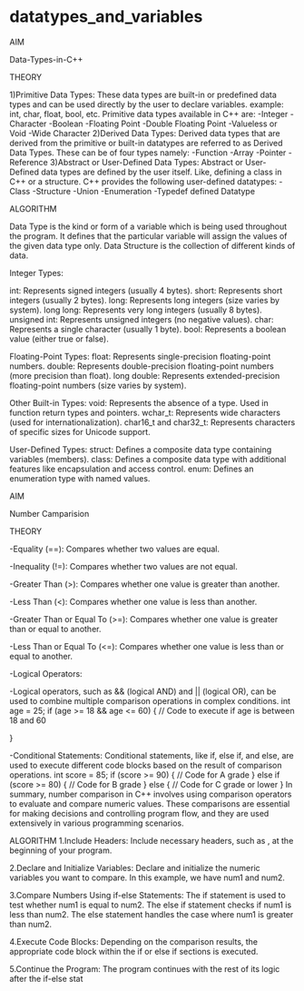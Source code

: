 # datatypes_and_variables
AIM

Data-Types-in-C++




THEORY 

1)Primitive Data Types: These data types are built-in or predefined data types and can be used directly by the user to declare variables. example: int, char, float, bool, etc. Primitive data types available in C++ are:
-Integer
-Character
-Boolean
-Floating Point
-Double Floating Point
-Valueless or Void
-Wide Character
2)Derived Data Types: Derived data types that are derived from the primitive or built-in datatypes are referred to as Derived Data Types. These can be of four types namely:
-Function
-Array
-Pointer
-Reference
3)Abstract or User-Defined Data Types: Abstract or User-Defined data types are defined by the user itself. Like, defining a class in C++ or a structure. C++ provides the following user-defined datatypes:
-Class
-Structure
-Union
-Enumeration
-Typedef defined Datatype


ALGORITHM

Data Type is the kind or form of a variable which is being used throughout the program. It defines that the particular variable will assign the values of the given data type only. Data Structure is the collection of different kinds of data.

Integer Types:

int: Represents signed integers (usually 4 bytes).
short: Represents short integers (usually 2 bytes).
long: Represents long integers (size varies by system).
long long: Represents very long integers (usually 8 bytes).
unsigned int: Represents unsigned integers (no negative values).
char: Represents a single character (usually 1 byte).
bool: Represents a boolean value (either true or false).


Floating-Point Types:
float: Represents single-precision floating-point numbers.
double: Represents double-precision floating-point numbers (more precision than float).
long double: Represents extended-precision floating-point numbers (size varies by system).


Other Built-in Types:
void: Represents the absence of a type. Used in function return types and pointers.
wchar_t: Represents wide characters (used for internationalization).
char16_t and char32_t: Represents characters of specific sizes for Unicode support.



User-Defined Types:
struct: Defines a composite data type containing variables (members).
class: Defines a composite data type with additional features like encapsulation and access control.
enum: Defines an enumeration type with named values.



AIM

Number Camparision



THEORY

-Equality (==): Compares whether two values are equal.

-Inequality (!=): Compares whether two values are not equal.

-Greater Than (>): Compares whether one value is greater than another.

-Less Than (<): Compares whether one value is less than another.

-Greater Than or Equal To (>=): Compares whether one value is greater than or equal to another.

-Less Than or Equal To (<=): Compares whether one value is less than or equal to another.

-Logical Operators:

-Logical operators, such as && (logical AND) and || (logical OR), can be used to combine multiple comparison operations in complex conditions. int age = 25; if (age >= 18 && age <= 60) { // Code to execute if age is between 18 and 60

}

-Conditional Statements:
Conditional statements, like if, else if, and else, are used to execute different code blocks based on the result of comparison operations. int score = 85; if (score >= 90) { // Code for A grade } else if (score >= 80) { // Code for B grade } else { // Code for C grade or lower } In summary, number comparison in C++ involves using comparison operators to evaluate and compare numeric values. These comparisons are essential for making decisions and controlling program flow, and they are used extensively in various programming scenarios.





ALGORITHM
1.Include Headers: Include necessary headers, such as , at the beginning of your program.

2.Declare and Initialize Variables: Declare and initialize the numeric variables you want to compare. In this example, we have num1 and num2.

3.Compare Numbers Using if-else Statements:
The if statement is used to test whether num1 is equal to num2.
The else if statement checks if num1 is less than num2.
The else statement handles the case where num1 is greater than num2.

4.Execute Code Blocks: Depending on the comparison results, the appropriate code block within the if or else if sections is executed.

5.Continue the Program: The program continues with the rest of its logic after the if-else stat
